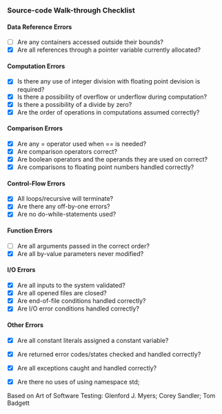 ### Source-code Walk-through Checklist

#### Data Reference Errors
- [ ] Are any containers accessed outside their bounds?
- [X] Are all references through a pointer variable currently allocated?

#### Computation Errors
- [X] Is there any use of integer division with floating point devision is required?
- [X] Is there a possibility of overflow or underflow during computation?
- [X] Is there a possibility of a divide by zero?
- [X] Are the order of operations in computations assumed correctly?

#### Comparison Errors
- [X] Are any = operator used when == is needed?
- [X] Are comparison operators correct?
- [X] Are boolean operators and the operands they are used on correct?
- [X] Are comparisons to floating point numbers handled correctly?

#### Control-Flow Errors
- [X] All loops/recursive will terminate?
- [X] Are there any off-by-one errors?
- [X] Are no do-while-statements used?

#### Function Errors
- [ ] Are all arguments passed in the correct order?
- [X] Are all by-value parameters never modified?

#### I/O Errors
- [X] Are all inputs to the system validated?
- [X] Are all opened files are closed?
- [X] Are end-of-file conditions handled correctly?
- [X] Are I/O error conditions handled correctly?

#### Other Errors
- [X] Are all constant literals assigned a constant variable?
- [X] Are returned error codes/states checked and handled correctly?
- [X] Are all exceptions caught and handled correctly?
- [X] Are there no uses of using namespace std;


Based on Art of Software Testing: Glenford J. Myers; Corey Sandler; Tom Badgett
